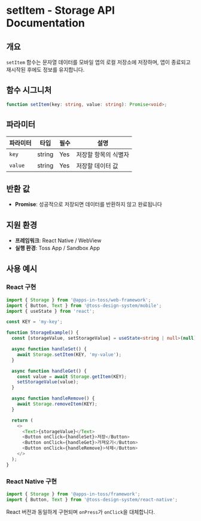 # setItem - Storage API Documentation

## 개요
`setItem` 함수는 문자열 데이터를 모바일 앱의 로컬 저장소에 저장하며, 앱이 종료되고 재시작된 후에도 정보를 유지합니다.

## 함수 시그니처

```typescript
function setItem(key: string, value: string): Promise<void>;
```

## 파라미터

| 파라미터 | 타입 | 필수 | 설명 |
|-----------|------|----------|-------------|
| `key` | string | Yes | 저장할 항목의 식별자 |
| `value` | string | Yes | 저장할 데이터 값 |

## 반환 값

- **Promise<void>**: 성공적으로 저장되면 데이터를 반환하지 않고 완료됩니다

## 지원 환경

- **프레임워크**: React Native / WebView
- **실행 환경**: Toss App / Sandbox App

## 사용 예시

### React 구현

```typescript
import { Storage } from '@apps-in-toss/web-framework';
import { Button, Text } from '@toss-design-system/mobile';
import { useState } from 'react';

const KEY = 'my-key';

function StorageExample() {
  const [storageValue, setStorageValue] = useState<string | null>(null);

  async function handleSet() {
    await Storage.setItem(KEY, 'my-value');
  }

  async function handleGet() {
    const value = await Storage.getItem(KEY);
    setStorageValue(value);
  }

  async function handleRemove() {
    await Storage.removeItem(KEY);
  }

  return (
    <>
      <Text>{storageValue}</Text>
      <Button onClick={handleSet}>저장</Button>
      <Button onClick={handleGet}>가져오기</Button>
      <Button onClick={handleRemove}>삭제</Button>
    </>
  );
}
```

### React Native 구현

```typescript
import { Storage } from '@apps-in-toss/framework';
import { Button, Text } from '@toss-design-system/react-native';
```

React 버전과 동일하게 구현되며 `onPress`가 `onClick`을 대체합니다.
